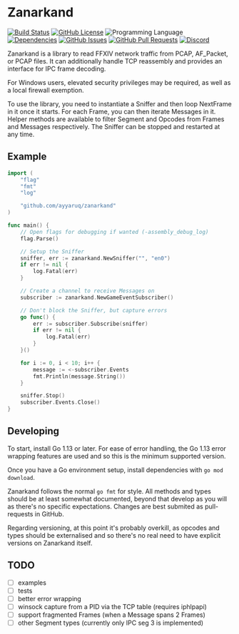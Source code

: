 # Zanarkand

[![Build Status](https://img.shields.io/github/workflow/status/ayyaruq/zanarkand/Go%20Test)](https://github.com/ayyaruq/zanarkand/actions)
[![GitHub License](https://img.shields.io/github/license/ayyaruq/zanarkand.svg)](https://github.com/ayyaruq/zanarkand/blob/master/LICENSE)
![Programming Language](https://img.shields.io/github/languages/top/ayyaruq/zanarkand)
[![Dependencies](https://img.shields.io/librariesio/github/ayyaruq/zanarkand)](https://libraries.io/github/ayyaruq/zanarkand)
[![GitHub Issues](https://img.shields.io/github/issues/ayyaruq/zanarkand.svg)](https://github.com/ayyaruq/zanarkand/issues)
[![GitHub Pull Requests](https://img.shields.io/github/issues-pr/ayyaruq/zanarkand.svg)](https://github.com/ayyaruq/zanarkand/pulls)
[![Discord](https://img.shields.io/discord/479945159203880960?color=blue&label=Discord)](https://discord.gg/fwUwjB5)

Zanarkand is a library to read FFXIV network traffic from PCAP, AF_Packet, or PCAP files. It can
additionally handle TCP reassembly and provides an interface for IPC frame decoding.

For Windows users, elevated security privileges may be required, as well as a local firewall exemption.

To use the library, you need to instantiate a Sniffer and then loop NextFrame in it once it starts.
For each Frame, you can then iterate Messages in it. Helper methods are available to filter Segment
and Opcodes from Frames and Messages respectively. The Sniffer can be stopped and restarted at any time.


## Example

```Go
import (
	"flag"
	"fmt"
	"log"

	"github.com/ayyaruq/zanarkand"
)

func main() {
	// Open flags for debugging if wanted (-assembly_debug_log)
	flag.Parse()

	// Setup the Sniffer
	sniffer, err := zanarkand.NewSniffer("", "en0")
	if err != nil {
		log.Fatal(err)
	}

	// Create a channel to receive Messages on
	subscriber := zanarkand.NewGameEventSubscriber()

	// Don't block the Sniffer, but capture errors
	go func() {
		err := subscriber.Subscribe(sniffer)
		if err != nil {
			log.Fatal(err)
		}
	}()

	for i := 0, i < 10; i++ {
		message := <-subscriber.Events
		fmt.Println(message.String())
	}

	sniffer.Stop()
	subscriber.Events.Close()
}
```


## Developing

To start, install Go 1.13 or later. For ease of error handling, the Go 1.13 error wrapping features are used and so this
is the minimum supported version.

Once you have a Go environment setup, install dependencies with `go mod download`.

Zanarkand follows the normal `go fmt` for style. All methods and types should be at least somewhat documented,
beyond that develop as you will as there's no specific expectations. Changes are best submited as pull-requests in GitHub.

Regarding versioning, at this point it's probably overkill, as opcodes and types should be externalised and so there's no
real need to have explicit versions on Zanarkand itself.


## TODO
- [ ] examples
- [ ] tests
- [ ] better error wrapping
- [ ] winsock capture from a PID via the TCP table (requires iphlpapi)
- [ ] support fragmented Frames (when a Message spans 2 Frames)
- [ ] other Segment types (currently only IPC seg 3 is implemented)
